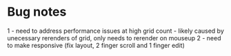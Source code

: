 # Bug notes
1 - need to address performance issues at high grid count - likely caused by unecessary rerenders of grid, only needs to rerender on mouseup
2 - need to make responsive (fix layout, 2 finger scroll and 1 finger edit)